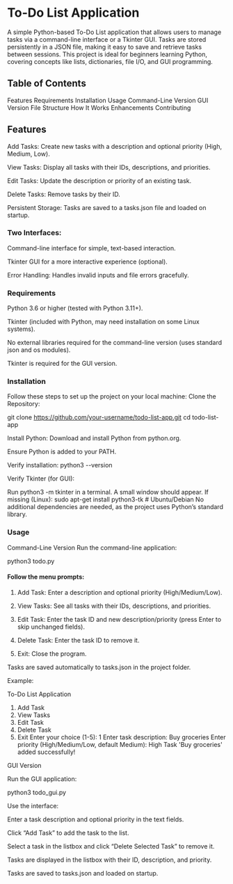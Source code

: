 # To-Do List Application

A simple Python-based To-Do List application that allows users to manage tasks via a command-line interface or a Tkinter GUI. Tasks are stored persistently in a JSON file, making it easy to save and retrieve tasks between sessions. This project is ideal for beginners learning Python, covering concepts like lists, dictionaries, file I/O, and GUI programming.

## Table of Contents
Features
Requirements
Installation
Usage
Command-Line Version
GUI Version
File Structure
How It Works
Enhancements
Contributing

## Features

Add Tasks: Create new tasks with a description and optional priority (High, Medium, Low).

View Tasks: Display all tasks with their IDs, descriptions, and priorities.

Edit Tasks: Update the description or priority of an existing task.

Delete Tasks: Remove tasks by their ID.

Persistent Storage: Tasks are saved to a tasks.json file and loaded on startup.

### Two Interfaces:

Command-line interface for simple, text-based interaction.

Tkinter GUI for a more interactive experience (optional).

Error Handling: Handles invalid inputs and file errors gracefully.

### Requirements

Python 3.6 or higher (tested with Python 3.11+).

Tkinter (included with Python, may need installation on some Linux systems).

No external libraries required for the command-line version (uses standard json and os modules).

Tkinter is required for the GUI version.

### Installation

Follow these steps to set up the project on your local machine:
Clone the Repository:

git clone https://github.com/your-username/todo-list-app.git
cd todo-list-app

Install Python:
Download and install Python from python.org.

Ensure Python is added to your PATH.

Verify installation:
python3 --version

Verify Tkinter (for GUI):

Run python3 -m tkinter in a terminal. A small window should appear.
If missing (Linux):
sudo apt-get install python3-tk  # Ubuntu/Debian
No additional dependencies are needed, as the project uses Python’s standard library.

### Usage

Command-Line Version
Run the command-line application:

python3 todo.py
#### Follow the menu prompts:

1. Add Task: Enter a description and optional priority (High/Medium/Low).

2. View Tasks: See all tasks with their IDs, descriptions, and priorities.

3. Edit Task: Enter the task ID and new description/priority (press Enter to skip unchanged fields).

4. Delete Task: Enter the task ID to remove it.

5. Exit: Close the program.

Tasks are saved automatically to tasks.json in the project folder.

Example:

To-Do List Application
1. Add Task
2. View Tasks
3. Edit Task
4. Delete Task
5. Exit
Enter your choice (1-5): 1
Enter task description: Buy groceries
Enter priority (High/Medium/Low, default Medium): High
Task 'Buy groceries' added successfully!

GUI Version

Run the GUI application:

python3 todo_gui.py

Use the interface:

Enter a task description and optional priority in the text fields.

Click “Add Task” to add the task to the list.

Select a task in the listbox and click “Delete Selected Task” to remove it.

Tasks are displayed in the listbox with their ID, description, and priority.

Tasks are saved to tasks.json and loaded on startup.

